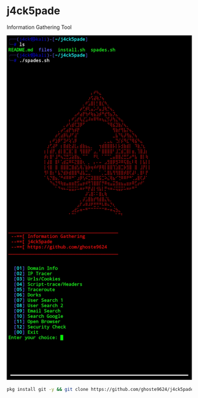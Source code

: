 # j4ck5pade
   Information Gathering Tool

![alt text](https://github.com/ghoste9624/j4ck5pade/blob/main/files%2FScreenshot_20250420-200656_Termux.jpg)
```bash
pkg install git -y && git clone https://github.com/ghoste9624/j4ck5pade && cd j4ck5pade && chmod +x * && ./install.sh && ./spades.sh
```
